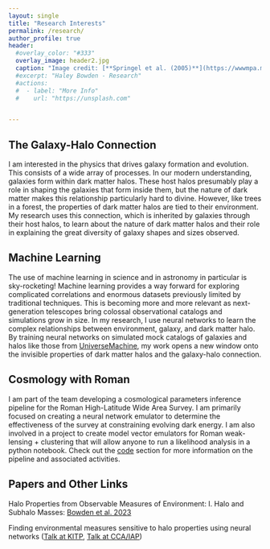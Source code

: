 ```yaml
---
layout: single
title: "Research Interests"
permalink: /research/
author_profile: true
header:
  #overlay_color: "#333"
  overlay_image: header2.jpg
  caption: "Image credit: [**Springel et al. (2005)**](https://wwwmpa.mpa-garching.mpg.de/galform/virgo/millennium/)"
  #excerpt: "Haley Bowden - Research"
  #actions:
  #  - label: "More Info"
  #    url: "https://unsplash.com"


---
```


## The Galaxy-Halo Connection

I am interested in the physics that drives galaxy formation and evolution. This consists of a wide array of processes. In our modern understanding, galaxies form within dark matter halos. These host halos presumably play a role in shaping the galaxies that form inside them, but the nature of dark matter makes this relationship particularly hard to divine. However, like trees in a forest, the properties of dark matter halos are tied to their environment. My research uses this connection, which is inherited by galaxies through their host halos, to learn about the nature of dark matter halos and their role in explaining the great diversity of galaxy shapes and sizes observed.



## Machine Learning

The use of machine learning in science and in astronomy in particular is sky-rocketing! Machine learning provides a way forward for exploring complicated correlations and enormous datasets previously limited by traditional techniques. This is becoming more and more relevant as next-generation telescopes bring colossal observational catalogs and simulations grow in size. In my research, I use neural networks to learn the complex relationships between environment, galaxy, and dark matter halo. By training neural networks on simulated mock catalogs of galaxies and halos like those from [UniverseMachine](https://arxiv.org/abs/1806.07893), my work opens a new window onto the invisible properties of dark matter halos and the galaxy-halo connection.



## Cosmology with Roman

I am part of the team developing a cosmological parameters inference pipeline for the Roman High-Latitude Wide Area Survey. I am primarily focused on creating a neural network emulator to determine the effectiveness of the survey at constraining evolving dark energy. I am also involved in a project to create model vector emulators for Roman weak-lensing + clustering that will allow anyone to run a likelihood analysis in a python notebook. Check out the [code](https://hbowden-arch.github.io/code/) section for more information on the pipeline and associated activities.



## Papers and Other Links

Halo Properties from Observable Measures of Environment: I. Halo and Subhalo Masses: [Bowden et al. 2023](https://astro.theoj.org/article/88996-halo-properties-from-observable-measures-of-environment-i-halo-and-subhalo-masses)

Finding environmental measures sensitive to halo properties using neural networks ([Talk at KITP](https://youtu.be/FfkyKTMVvx0), [Talk at CCA/IAP](https://www.youtube.com/watch?v=E0uXlwdkdQU))


